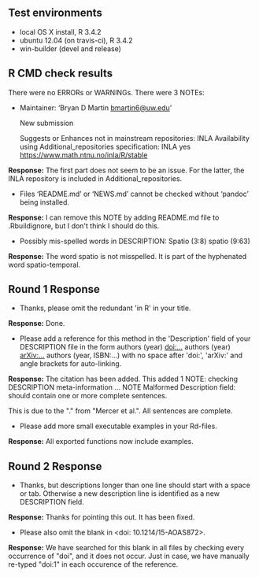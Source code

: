 ## Test environments
* local OS X install, R 3.4.2
* ubuntu 12.04 (on travis-ci), R 3.4.2
* win-builder (devel and release)

## R CMD check results
There were no ERRORs or WARNINGs. There were 3 NOTEs:

* Maintainer: ‘Bryan D Martin <bmartin6@uw.edu>’

  New submission

  Suggests or Enhances not in mainstream repositories:
    INLA 
  Availability using Additional_repositories specification:
    INLA   yes   https://www.math.ntnu.no/inla/R/stable
  
**Response:** The first part does not seem to be an issue. For the latter, the INLA repository is included in Additional_repositories.

* Files ‘README.md’ or ‘NEWS.md’ cannot be checked without ‘pandoc’ being installed.

**Response:** I can remove this NOTE by adding README.md file to .Rbuildignore, but I don't think I should do this.

* Possibly mis-spelled words in DESCRIPTION:
  Spatio (3:8)
  spatio (9:63)
  
**Response:** The word spatio is not misspelled. It is part of the hyphenated word spatio-temporal.

## Round 1 Response

* Thanks, please omit the redundant 'in R' in your title.

**Response:** Done.

* Please add a reference for this method in the 'Description' field of your DESCRIPTION file in the form
  authors (year) <doi:...>
  authors (year) <arXiv:...>
  authors (year, ISBN:...)
  with no space after 'doi:', 'arXiv:' and angle brackets for auto-linking.
  
**Response:** The citation has been added. This added 1 NOTE:
checking DESCRIPTION meta-information ... NOTE
Malformed Description field: should contain one or more complete sentences.

This is due to the "." from "Mercer et al.". All sentences are complete.
  
* Please add more small executable examples in your Rd-files.

**Response:** All exported functions now include examples.

## Round 2 Response

* Thanks, but descriptions longer than one line should start with a space or tab. Otherwise a new description line is identified as a new DESCRIPTION field.

**Response:** Thanks for pointing this out. It has been fixed.

* Please also omit the blank in <doi: 10.1214/15-AOAS872>.

**Response:** We have searched for this blank in all files by checking every occurrence of "doi", and it does not occur. Just in case, we have manually re-typed  "doi:1" in each occurence of the reference.
